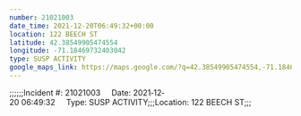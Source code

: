 ```yaml
---
number: 21021003
date_time: 2021-12-20T06:49:32+00:00
location: 122 BEECH ST
latitude: 42.38549905474554
longitude: -71.18469732403042
type: SUSP ACTIVITY
google_maps_link: https://maps.google.com/?q=42.38549905474554,-71.18469732403042
---
```


;;;;;;Incident #: 21021003     Date: 2021‐12‐20 06:49:32     Type: SUSP ACTIVITY;;;Location: 122 BEECH ST;;;
